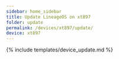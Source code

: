 ```yaml
---
sidebar: home_sidebar
title: Update LineageOS on xt897
folder: update
permalink: /devices/xt897/update/
device: xt897
---
```

{% include templates/device_update.md %}
